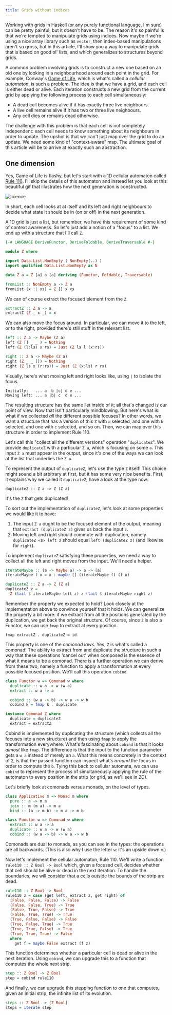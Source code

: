 ```yaml
---
title: Grids without indices
---
```


Working with grids in Haskell (or any purely functional language, I'm sure) can
be pretty painful, but it doesn't have to be. The reason it's so painful is
that we're tempted to manipulate grids using indices.
Now maybe if we're using a nice array library such as `vector`, then index-based
manipulations aren't so gross, but in this article, I'll show you a way to
manipulate grids that is based on good ol' lists, and which generalizes to
structures beyond grids.

A common problem involving grids is to construct a new one based on an old one
by looking in a neighbourhood around each point in the grid. For example,
Conway's [Game of Life][gol], which is what's called a _cellular automaton_, is
such a problem. The idea is that we have a grid, and each cell is either dead or
alive. Each iteration constructs a new grid from the current grid by applying
the following process to each cell simultaneously:

* A dead cell becomes alive if it has exactly three live neighbours.
* A live cell remains alive if it has two or three live neighbours.
* Any cell dies or remains dead otherwise.

The challenge with this problem is that each cell is not completely independent:
each cell needs to know something about its neighbours in order to update. The
upshot is that we can't just map over the grid to do an update. We need some
kind of "context-aware" map. The ultimate goal of this article will be to arrive
at exactly such an abstraction.

One dimension
-------------

Yes, Game of Life is flashy, but let's start with a 1D cellular automaton called
[Rule 110][rule-110]. I'll skip the details of this automaton and instead let
you look at this beautiful gif that illustrates how the next generation is
constructed.

![[licence][rule-110-gif-citation]][rule-110-gif]

In short, each cell looks at at itself and its left and right neighbours to
decide what state it should be in (on or off) in the next generation.

A 1D grid is just a list, but remember, we have this requirement of some kind of
context awareness. So let's just add a notion of a "focus" to a list. We end up
with a structure that I'll call `Z`.

```haskell
{-# LANGUAGE DeriveFunctor, DeriveFoldable, DeriveTraversable #-}

module Z where

import Data.List.NonEmpty ( NonEmpty(..) )
import qualified Data.List.NonEmpty as N

data Z a = Z [a] a [a] deriving (Functor, Foldable, Traversable)

fromList :: NonEmpty a -> Z a
fromList (x :| xs) = Z [] x xs
```

We can of course extract the focused element from the `Z`.

```haskell
extractZ :: Z a -> a
extractZ (Z _ x _) = x
```

We can also move the focus around. In particular, we can move it to the left, or
to the right, provided there's still stuff in the relevant list.

```haskell
left :: Z a -> Maybe (Z a)
left (Z [] _ _ ) = Nothing
left (Z (l:ls) x rs) = Just (Z ls l (x:rs))

right :: Z a -> Maybe (Z a)
right (Z _ _ []) = Nothing
right (Z ls x (r:rs)) = Just (Z (x:ls) r rs)
```

Visually, here's what moving left and right looks like, using `|` to isolate the
focus.

```
Initially:   ... a  b |c| d e ...
Moving left: ... a |b| c  d e ...
```

The resulting structure has the same list inside of it; all that's changed is
our point of view.
Now that isn't particularly mindblowing. But here's what is: what if we
collected _all_ the different possible focuses? In other words, we want a
structure that has a version of this `Z` with `a` selected, and one with `b`
selected, and one with `c` selected, and so on. Then, we can map over this
structure in order to implement Rule 110.

Let's call this "collect all the different versions" operation "`duplicateZ`".
We provide `duplicateZ` with a particular `Z a`, which is focusing on some `a`.
This input `Z a` must appear in the output, since it's one of the ways we can
look at the list that underlies the `Z a`.

To represent the output of `duplicateZ`, let's use the type `Z` itself!
This choice might sound a bit arbitrary at first, but it has some very nice
benefits. First, it explains why we called it `duplicateZ`; have a look at the
type now:

```
duplicateZ :: Z a -> Z (Z a)
```

It's the `Z` that gets duplicated!

To sort out the implementation of `duplicateZ`, let's look at some properties we
would like it to have:

1. The input `Z a` ought to be the focused element of the output, meaning that
   `extract (duplicateZ z)` gives us back the input `z`.
2. Moving left and right should commute with duplication, namely
   `duplicateZ <$> left z` should equal `left (duplicateZ z)` (and likewise for
   `right`).

To implement `duplicateZ` satisfying these properties, we need a way to
collect all the left and right moves from the input. We'll need a helper.

```haskell
iterateMaybe :: (a -> Maybe a) -> a -> [a]
iterateMaybe f x = x : maybe [] (iterateMaybe f) (f x)

duplicateZ :: Z a -> Z (Z a)
duplicateZ z =
  Z (tail $ iterateMaybe left z) z (tail $ iterateMaybe right z)
```

Remember the property we expected to hold? Look closely at the implementation
above to convince yourself that it holds. We can generalize the property a bit
more: if we extract from all the positions generated by the duplication, we get
back the original structure. Of course, since `Z` is also a Functor, we can use
`fmap` to extract at every position.

```
fmap extractZ . duplicateZ = id
```

This property is one of the _comonad laws_. Yes, `Z` is what's called a comonad!
The ability to extract from and duplicate the structure in such a way that these
operations 'cancel out' when composed is the essence of what it means to be a
comonad. There is a further operation we can derive from these two, namely a
function to apply a transformation at every possible focused position. We'll
call this operation `cobind`.

```haskell
class Functor w => Comonad w where
  duplicate :: w a -> w (w a)
  extract :: w a -> a

  cobind :: (w a -> b) -> w a -> w b
  cobind k = fmap k . duplicate

instance Comonad Z where
  duplicate = duplicateZ
  extract = extractZ
```

Cobind is implemented by duplicating the structure (which collects all the
focuses into a new structure) and then using `fmap` to apply the transformation
everywhere. What's fascinating about `cobind` is that it looks _almost_ like
`fmap`. The difference is that the input to the function parameter gets a `w a`
instead of merely an `a`. What this means concretely in the context of `Z`, is
that the passed function can inspect what's _around_ the focus in order to
compute the `b`. Tying this back to cellular automata, we can use `cobind` to
represent the process of simultaneously applying the rule of the automaton to
every position in the strip (or grid, as we'll see in 2D).

<aside>
Let's briefly
look at comonads versus monads, on the level of types.

```haskell
class Applicative m => Monad m where
  pure :: a -> m a
  join :: m (m a) -> m a
  bind :: (a -> m b) -> m a -> m b

class Functor w => Comonad w where
  extract :: w a -> a
  duplicate :: w a -> w (w a)
  cobind :: (w a -> b) -> w a -> w b
```

Comonads are dual to monads, as you can see in the types: the operations are all
backwards. (This is also why I use the letter `w`: it's an upside down `m`.)
</aside>

Now let's implement the cellular automaton, Rule 110.
We'll write a function `rule110 :: Z Bool -> Bool` which, given a focused cell,
decides whether that cell should be alive or dead in the next iteration.
To handle the boundaries, we will consider that a cells outside the bounds of the
strip are dead.

```haskell
rule110 :: Z Bool -> Bool
rule110 z = case (get left, extract z, get right) of
  (False, False, False) -> False
  (False, False, True) -> True
  (False, True, False) -> True
  (False, True, True) -> True
  (True, False, False) -> False
  (True, False, True) -> True
  (True, True, False) -> True
  (True, True, True) -> False
  where
    get f = maybe False extract (f z)
```

This function determines whether a particular cell is dead or alive in the next
iteration.
Using `cobind`, we can upgrade this to a function that computes the whole next
strip.

```haskell
step :: Z Bool -> Z Bool
step = cobind rule110
```

And finally, we can upgrade this stepping function to one that computes, given
an initial strip, the infinite list of its evolution.

```haskell
steps :: Z Bool -> [Z Bool]
steps = iterate step
```




[rule-110-gif]: https://upload.wikimedia.org/wikipedia/commons/b/b5/One-d-cellular-automaton-rule-110.gif
[rule-110-gif-citation]: https://commons.wikimedia.org/wiki/File:One-d-cellular-automaton-rule-110.gif
[rule-110]: https://en.wikipedia.org/wiki/Rule_110
[gol]: https://en.wikipedia.org/wiki/Conway%27s_Game_of_Life

